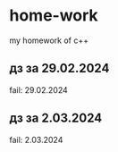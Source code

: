 # home-work
my homework of c++
## дз за 29.02.2024
fail: 29.02.2024
## дз за 2.03.2024
fail: 2.03.2024
